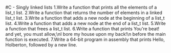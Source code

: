 #C - Singly linked lists
1.Write a function that prints all the elements of a list_t list.
2.Write a function that returns the number of elements in a linked list_t list.
3.Write a function that adds a new node at the beginning of a list_t list.
4.Write a function that adds a new node at the end of a list_t list.
5.Write a function that frees a list_t list.
6.Write a function that prints You're beat! and yet, you must allow,\nI bore my house upon my back!\n before the main function is executed.
7.Write a 64-bit program in assembly that prints Hello, Holberton, followed by a new line.

